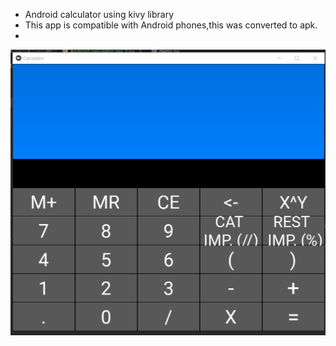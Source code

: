 * Android calculator using kivy library
* This app is compatible with Android phones,this was converted to apk.
* 
![img.png](img.png)